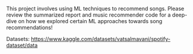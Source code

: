 This project involves using ML techniques to recommend songs. Please review the summarized report and music recommender code for a deep-dive on how we explored certain ML approaches towards song recommendations!

Datasets: https://www.kaggle.com/datasets/vatsalmavani/spotify-dataset/data
